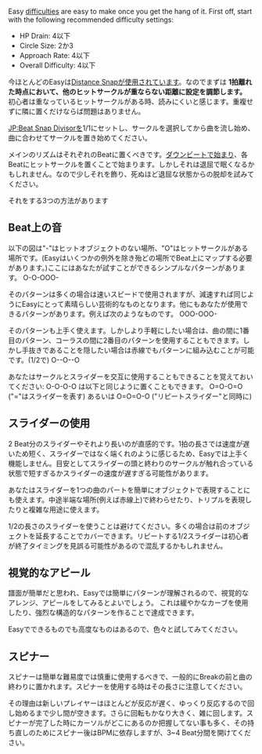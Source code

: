 Easy [difficulties](JP:Song_Setup#Difficulty) are easy to make once you get the hang of it. First off, start with the following recommended difficulty settings:

-   HP Drain: 4以下
-   Circle Size: 2か3
-   Approach Rate: 4以下
-   Overall Difficulty: 4以下

今ほとんどのEasyは[Distance Snapが使用されています](JP:Distance_Snap)。なのでまずは **1拍離れた時点において、他のヒットサークルが重ならない距離に設定を調節します。** 初心者は重なっているヒットサークルがある時、読みにくいと感じます。重複せずに隣に置くだけならば問題はありません。

[JP:Beat Snap Divisorを](JP:Beat_Snap_Divisor)1/1にセットし、サークルを選択してから曲を流し始め、曲に合わせてサークルを置き始めてください。

メインのリズムはそれぞれのBeatに置くべきです。[ダウンビートで始まり](JP:Timing)、各Beatにヒットサークルを置くことで始まります。しかしそれは退屈で眠くなるかもしれません。なので少しそれを飾り、死ぬほど退屈な状態からの脱却を試みてください。

それをする3つの方法があります

Beat上の音
----------

以下の図は"-"はヒットオブジェクトのない場所、"O"はヒットサークルがある場所です。(Easyはいくつかの例外を除き殆どの場所でBeat上にマップする必要があります。)ここにはあなたが試すことができるシンプルなパターンがあります。 O-O-OOO-

そのパターンは多くの場合は速いスピードで使用されますが、減速すれば同じようにEasyにとって素晴らしい芸術的なものとなります。他にもあなたが使用できるパターンがあります。例えば次のようなものです。 OOO-OOO-

そのパターンも上手く使えます。しかしより手軽にしたい場合は、曲の間に1番目のパターン、コーラスの間に2番目のパターンを使用することもできます。しかし手抜きであることを隠したい場合は赤線でもパターンに組み込むことが可能です。(1/2で) O--O--O

あなたはサークルとスライダーを交互に使用することもできることを覚えておいてください: O-O-O-O は以下と同じように置くこともできます。 O=O-O=O ("="はスライダーを表す) あるいは O=O=O-O ("リピートスライダー"と同時に)

スライダーの使用
----------------

2 Beat分のスライダーやそれより長いのが直感的です。1拍の長さでは速度が遅いため短く、スライダーではなく端くれのように感じるため、Easyでは上手く機能しません。目安としてスライダーの頭と終わりのサークルが触れ合っている状態で短すぎるかスライダーの速度が遅すぎる可能性があります。

あなたはスライダーを1つの曲のパートを簡単にオブジェクトで表現することにも使えます。中途半端な場所(例えば赤線上)で終わらせたり、トリプルを表現したりと複雑な用途に使えます。

1/2の長さのスライダーを使うことは避けてください。多くの場合は前のオブジェクトを延長することでカバーできます。リピートする1/2スライダーは初心者が終了タイミングを見誤る可能性があるので混乱するかもしれません。

視覚的なアピール
----------------

譜面が簡単だと思われ、Easyでは簡単にパターンが理解されるので、視覚的なアレンジ、アピールをしてみるとよいでしょう。 これは緩やかなカーブを使用したり、強烈な構造的なパターンを作ることで達成できます。

Easyでできるものでも高度なものはあるので、色々と試してみてください。

スピナー
--------

スピナーは簡単な難易度では慎重に使用するべきで、一般的にBreakの前と曲の終わりに置かれます。スピナーを使用する時はその長さに注意してください。

その理由は新しいプレイヤーはほとんどが反応が遅く、ゆっくり反応するので回し始めるまで少し間が空きます。さらに回転もかなり大きく、雑に回します。スピナーが完了した時にカーソルがどこにあるのか把握してない事も多く、その持ち直しのためにスピナー後はBPMに依存しますが、3~4 Beat分間を開けてください。
